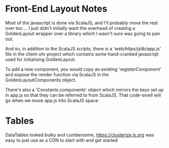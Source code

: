 # Front-End Layout Notes

Most of the javascript is done via ScalaJS, and I'll probably move the rest over too ...
I just didn't initially want the overhead of creating a GoldenLayout wrapper over a library
which I wasn't sure was going to pan out.

And so, in addition to the ScalaJS scripts, there is a 'web/https/jslib/app.js' file in the client-xhr project
which contains some hand-cranked javascript used for initialising GoldenLayout.

To add a new component, you would copy an existing 'registerComponent' and expose the
render function via ScalaJS in the GoldenLayoutComponents object.

There's also a 'Constants.components' object which mirrors the keys set up in app.js so that they
can be referred to from ScalaJS. That code-smell will go when we move app.js into ScalaJS space.

# Tables

DataTables looked bulky and cumbersome,
https://clusterize.js.org was easy to just use as a CDN to start with and get started
